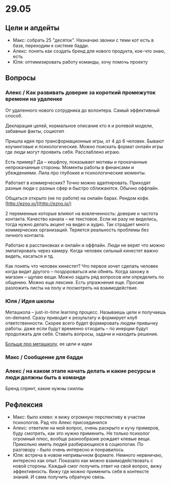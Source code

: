 # 29.05

## Цели и апдейты

* Макс: собрать 25 "десяток". Назначаю звонки с теми кот есть в базе, переходим к системе бадди.
* Алекс: понять как создать бренд для нового продукта, кое-что знаю, есть
* Юля: оптимизировать работу команды, хочу помочь проекту

## Вопросы

### Алекс / Как развивать доверие за короткий промежуток времени на удаленке

От удаленного нового сотрудника до волонтера. Самый эффективный способ.

Декларация целей, нормальное описание кто я и ролевой модели, забавные факты, социотип

Пришла идея про трансформационные игры, от 4 до 6 человек. Бывают коучинговые и психологические. Можно поискать формат онлайн игры где люди могут проявить себя. Расслаблено играю.

Есть пример? Да – кешфлоу, показывает мотивы и прокачанные непрокачанные стороны. Моменты работы в  финансами и убеждениями. Лила про глубокие и психологические моменты.

Работает в коммерческих? Точно можно адаптировать. Приходят разные люди с разных сфер и быстро сближаются. Обычно оффлайн.

Общаться открыто \(не по работе\) на онлайн барах. Рендом кофе. [http://ezno.io/](http://ezno.io/)

2 переменные которые влияют на вовлеченность: доверие и частота контакта. Качество канала – не текстовое. Если не разу не виделись, тогда нужно делать акцент на видео и аудио. Так страдает много коммерческих организаций. Теряется реальность проблемы без личного контакта.

Работаю в расстановках и онлайн и оффлайн. Люди не верят что можно эмпатировать через камеру. Когда человек сильный кинестет важно видеть, касаться и тд.

Как понять что человек кинестет? Что первое хочет сделать человек когда видит другого – поздороваться или обнять. Когда захожу в магазин – щупаю вещи. Можно задать ряд вопросов или определить по общению. Можно еще лексике. Есть упражнения еще. Просим разложить листы на полу и посмотреть на взаимодействие.

### Юля / Идея школы

Меташкола – just-in-time learning процесс. Называешь цели и получаешь on-demand. Сразу приводит к результату и формирует клуб ответственности. Скорее всего будет формировать людям привычку работы. даже если будут временно отходить – по инерции будут продолжать для себя. Ставить вопросы, задачи и находить решение.

[Больше про меташколу](), ее цели и идеи

### Макс / Сообщение для бадди

### Алекс / на каком этапе начать делать и какие ресурсы и люди должны быть в команде

Бренд спринт, какие нужны скиллы

## Рефлексия

* Макс: было клево: я вижу огромную перспективу в участии психологов. Рад что Алекс присоединился
* Алекс: ответили на мой вопрос, очень раскрыто и кучу примеров, буду смотреть, как это нужно применить. Не только психолог огромный плюс, вообще разнообразие рождает клевые вещи. Прикольно иметь людей разбирающихся в социологии. По разговору - было очень интересно и понравилось
* Юля: встреча в новом непривычном формате. Немного нервничаю, интересно как опыт. Показало как можно взаимодействовать с новой стороны. Каждый смог получить ответ на свой вопрос, вижу эффективность. Вижу где можно применить себя в контексте знаний. И сама получить обратную связь.

